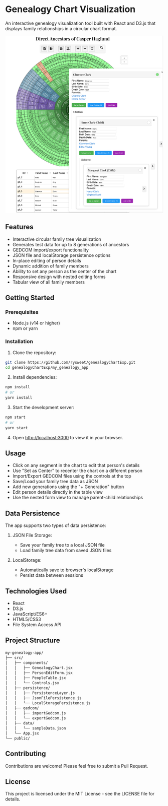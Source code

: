 # Genealogy Chart Visualization

An interactive genealogy visualization tool built with React and D3.js that displays family relationships in a circular chart format.

![Genealogy Chart Screenshot](screenshot.png)

## Features

- Interactive circular family tree visualization
- Generates test data for up to 8 generations of ancestors
- GEDCOM import/export functionality
- JSON file and localStorage persistence options
- In-place editing of person details
- Dynamic addition of family members
- Ability to set any person as the center of the chart
- Responsive design with nested editing forms
- Tabular view of all family members

## Getting Started

### Prerequisites

- Node.js (v14 or higher)
- npm or yarn

### Installation

1. Clone the repository:

```bash
git clone https://github.com/rysweet/genealogyChartExp.git
cd genealogyChartExp/my_genealogy_app
```

2. Install dependencies:

```bash
npm install
# or
yarn install
```

3. Start the development server:

```bash
npm start
# or
yarn start
```

4. Open [http://localhost:3000](http://localhost:3000) to view it in your browser.

## Usage

- Click on any segment in the chart to edit that person's details
- Use "Set as Center" to recenter the chart on a different person
- Import/Export GEDCOM files using the controls at the top
- Save/Load your family tree data as JSON
- Add new generations using the "+ Generation" button
- Edit person details directly in the table view
- Use the nested form view to manage parent-child relationships

## Data Persistence

The app supports two types of data persistence:

1. JSON File Storage:
   - Save your family tree to a local JSON file
   - Load family tree data from saved JSON files

2. LocalStorage:
   - Automatically save to browser's localStorage
   - Persist data between sessions

## Technologies Used

- React
- D3.js
- JavaScript/ES6+
- HTML5/CSS3
- File System Access API

## Project Structure

```
my-genealogy-app/
├── src/
│   ├── components/
│   │   ├── GenealogyChart.jsx
│   │   ├── PersonEditForm.jsx
│   │   ├── PeopleTable.jsx
│   │   └── Controls.jsx
│   ├── persistence/
│   │   ├── PersistenceLayer.js
│   │   ├── JsonFilePersistence.js
│   │   └── LocalStoragePersistence.js
│   ├── gedcom/
│   │   ├── importGedcom.js
│   │   └── exportGedcom.js
│   ├── data/
│   │   └── sampleData.json
│   └── App.jsx
└── public/
```

## Contributing

Contributions are welcome! Please feel free to submit a Pull Request.

## License

This project is licensed under the MIT License - see the LICENSE file for details.
